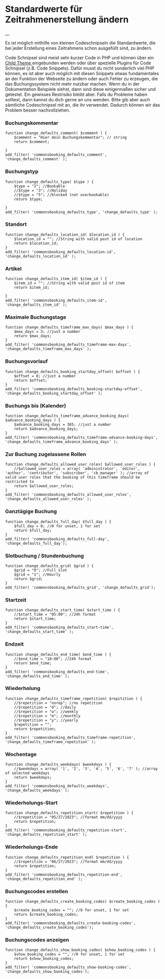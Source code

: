 #  Standardwerte für Zeitrahmenerstellung ändern

__

Es ist möglich mithilfe von kleinen Codeschnipseln die Standardwerte, die bei
jeder Erstellung eines Zeitrahmens schon ausgefüllt sind, zu ändern.

Code Schnipsel sind meist sehr kurzer Code in PHP und können über ein [ Child
Theme ](https://developer.wordpress.org/themes/advanced-topics/child-themes/)
eingebunden werden oder über spezielle Plugins für Code Schnipsel (z.B. Code
Snippets). Dafür musst du nicht sonderlich viel PHP können, es ist aber auch
möglich mit diesen Snippets etwas fundamentales an der Funktion der Webseite
zu ändern oder auch Fehler zu erzeugen, die das Buchungssystem nicht mehr
nutzbar machen. Wenn du in der Dokumentation Beispiele siehst, dann sind diese
einigermaßen sicher und getestet. Ein gewisses Restrisiko bleibt aber. Falls
du Probleme haben solltest, dann kannst du dich gerne an uns wenden. Bitte gib
aber auch sämtliche Codeschnipsel mit an, die ihr verwendet. Dadurch können
wir das Problem besser nachvollziehen.

###  Buchungskommentar

    
    
    function change_defaults_comment( $comment ) {
        $comment = "Hier dein Buchungskommentar"; // string
        return $comment;
    
    }
    add_filter( 'commonsbooking_defaults_comment', 'change_defaults_comment' );

###  Buchungstyp

    
    
    function change_defaults_type( $type ) {
        $type = "2"; //Bookable
        //$type = "3"; //Holiday
        //$type = "5"; //blocked (not overbookable)
        return $type;
    
    }
    add_filter( 'commonsbooking_defaults_type', 'change_defaults_type' );

###  Standort

    
    
    function change_defaults_location_id( $location_id ) {
        $location_id = ""; //String with valid post id of location
        return $location_id;
    }
    add_filter( 'commonsbooking_defaults_location-id', 'change_defaults_location_id' );

###  Artikel

    
    
    function change_defaults_item_id( $item_id ) {
        $item_id = ""; //String with valid post id of item
        return $item_id;
    
    }
    add_filter( 'commonsbooking_defaults_item-id', 'change_defaults_item_id' );

###  Maximale Buchungstage

    
    
    function change_defaults_timeframe_max_days( $max_days ) {
        $max_days = 3; //just a number
        return $max_days;
    }
    add_filter( 'commonsbooking_defaults_timeframe-max-days', 'change_defaults_timeframe_max_days' );

###  Buchungsvorlauf

    
    
    function change_defaults_booking_startday_offset( $offset ) {
        $offset = 0; //just a number
        return $offset;
    }
    add_filter( 'commonsbooking_defaults_booking-startday-offset', 'change_defaults_booking_startday_offset' );
    

###  Buchungs bis (Kalender)

    
    
    function change_defaults_timeframe_advance_booking_days( $advance_booking_days ) {
        $advance_booking_days = 365; //just a number
        return $advance_booking_days;
    }
    add_filter( 'commonsbooking_defaults_timeframe-advance-booking-days', 'change_defaults_timeframe_advance_booking_days' );
    

###  Zur Buchung zugelassene Rollen

    
    
    function change_defaults_allowed_user_roles( $allowed_user_roles ) {
        //$allowed_user_roles = array( 'administrator', 'editor', 'author', 'contributor', 'subscriber', 'cb_manager' ); //array of valid user roles that the booking of this timeframe should be restricted to
        return $allowed_user_roles;
    }
    add_filter( 'commonsbooking_defaults_allowed_user_roles', 'change_defaults_allowed_user_roles' );
    

###  Ganztägige Buchung

    
    
    function change_defaults_full_day( $full_day ) {
        $full_day = 0; //0 for unset, 1 for set
        return $full_day;
    }
    add_filter( 'commonsbooking_defaults_full-day', 'change_defaults_full_day');
    

###  Slotbuchung / Stundenbuchung

    
    
    function change_defaults_grid( $grid ) {
        $grid = "0"; //Full slot
        $grid = "1"; //Hourly
        return $grid;
    }
    add_filter( 'commonsbooking_defaults_grid', 'change_defaults_grid');
    

###  Startzeit

    
    
    function change_defaults_start_time( $start_time ) {
        //$start_time = "05:00"; //24h format
        return $start_time;
    }
    add_filter( 'commonsbooking_defaults_start-time', 'change_defaults_start_time' );
    

###  Endzeit

    
    
    function change_defaults_end_time( $end_time ) {
        //$end_time = "10:00"; //24h format
        return $end_time;
    }
    add_filter( 'commonsbooking_defaults_end-time', 'change_defaults_end_time' );

###  Wiederholung

    
    
    function change_defaults_timeframe_repetition( $repitition ) {
        //$repetition = "norep"; //no repetition
        //$repetition = "d"; //daily
        //$repetition = "w"; //weekly
        //$repetition = "m"; //monthly
        //$repetition = "y"; //yearly
        $repetition = "";
        return $repetition;
    }
    add_filter( 'commonsbooking_defaults_timeframe-repetition', 'change_defaults_timeframe_repetition' );
    

###  Wochentage

    
    
    function change_defaults_weekdays( $weekdays ) {
        //$weekdays = array( '1', '2', '3', '4', '5', '6', '7' ); //array of selected weekdays
        return $weekdays;
    }
    add_filter( 'commonsbooking_defaults_weekdays', 'change_defaults_weekdays' );

###  Wiederholungs-Start

    
    
    function change_defaults_repetition_start( $repetition ) {
        //$repetition = "05/27/2023"; //format mm/dd/yyyy
        return $repetition;
    }
    add_filter( 'commonsbooking_defaults_repetition-start', 'change_defaults_repetition_start' );
    

###  Wiederholungs-Ende

    
    
    function change_defaults_repetition_end( $repetition ) {
        //$repetition = "06/27/2023"; //format mm/dd/yyyy
        return $repetition;
    }
    add_filter( 'commonsbooking_defaults_repetition-end', 'change_defaults_repetition_end' );
    

###  Buchungscodes erstellen

    
    
    function change_defaults_create_booking_codes( $create_booking_codes ) {
        $create_booking_codes = ""; //0 for unset, 1 for set
        return $create_booking_codes;
    }
    add_filter( 'commonsbooking_defaults_create-booking-codes', 'change_defaults_create_booking_codes');
    

###  Buchungscodes anzeigen

    
    
    function change_defaults_show_booking_codes( $show_booking_codes ) {
        $show_booking_codes = ""; //0 for unset, 1 for set
        return $show_booking_codes;
    }
    add_filter( 'commonsbooking_defaults_show-booking-codes', 'change_defaults_show_booking_codes');
    

